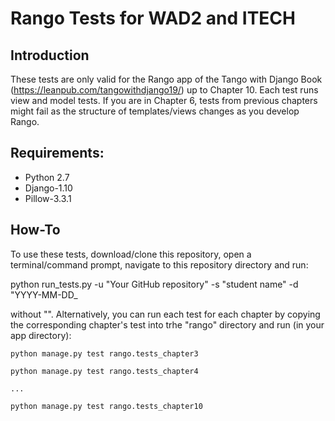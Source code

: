 # Rango Tests for WAD2 and ITECH

## Introduction

These tests are only valid for the Rango app of the Tango with Django Book (https://leanpub.com/tangowithdjango19/) up to Chapter 10. Each test runs view and model tests. If you are in Chapter 6, tests from previous chapters might fail as the structure of templates/views changes as you develop Rango.

## Requirements:

* Python 2.7
* Django-1.10
* Pillow-3.3.1

## How-To

To use these tests, download/clone this repository, open a terminal/command prompt, navigate to this repository directory and run:

python run_tests.py -u "Your GitHub repository" -s "student name" -d "YYYY-MM-DD_

without "". Alternatively, you can run each test for each chapter by copying the corresponding chapter's test into trhe "rango" directory and run (in your app directory):

`python manage.py test rango.tests_chapter3`

`python manage.py test rango.tests_chapter4`

`...`

`python manage.py test rango.tests_chapter10`

